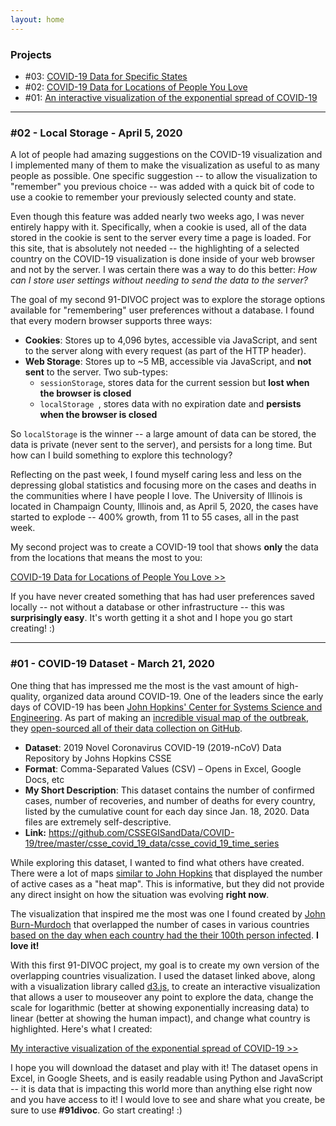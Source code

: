```yaml
---
layout: home
---
```


<h3>Projects</h3>

<ul>
<li>
    #03: <a href="TEST/">COVID-19 Data for Specific States</a>
  </li>
  <li>
    #02: <a href="pages/covid-by-your-locations/">COVID-19 Data for Locations of People You Love</a>
  </li>
  <li>
    #01: <a href="pages/covid-visualization/">An interactive visualization of the exponential spread of COVID-19</a>
  </li>
</ul>

<hr>

<h3>#02 - Local Storage - April 5, 2020</h3>

<p>
  A lot of people had amazing suggestions on the COVID-19 visualization and I implemented many of them to make the visualization as useful to as
  many people as possible.  One specific suggestion -- to allow the visualization to "remember" you previous choice -- was added with a quick bit
  of code to use a cookie to remember your previously selected county and state.
</p>

<p>
  Even though this feature was added nearly two weeks ago, I was never entirely happy with it.  Specifically, when a cookie is used, all of the
  data stored in the cookie is sent to the server every time a page is loaded.  For this site, that is absolutely not needed -- the highlighting
  of a selected country on the COVID-19 visualization is done inside of your web browser and not by the server.   I was certain there was a way
  to do this better: <i>How can I store user settings without needing to send the data to the server?</i>
</p>

<p>
  The goal of my second 91-DIVOC project was to explore the storage options available for "remembering" user preferences without a database.
  I found that every modern browser supports three ways:
</p>

<ul>
  <li>
    <b>Cookies</b>: Stores up to 4,096 bytes, accessible via JavaScript, and sent to the server along with every request (as part of the HTTP header).
  </li>
  <li>
    <b>Web Storage</b>: Stores up to ~5 MB, accessible via JavaScript, and <b>not sent</b> to the server.  Two sub-types:
    <ul>
      <li>
        <code>sessionStorage</code>, stores data for the current session but <b>lost when the browser is closed</b>
      </li>
      <li>
        <code>localStorage </code>, stores data with no expiration date and <b>persists when the browser is closed</b>
      </li>
    </ul>
  </li>
</ul>

<p>
  So <code>localStorage</code> is the winner -- a large amount of data can be stored, the data is private (never sent to the server), and
  persists for a long time.  But how can I build something to explore this technology?
</p>

<p>
  Reflecting on the past week, I found myself caring less and less on the depressing global statistics and focusing more on the cases and
  deaths in the communities where I have people I love.  The University of Illinois is located in Champaign County, Illinois and, as April 5, 2020,
  the cases have started to explode -- 400% growth, from 11 to 55 cases, all in the past week.
</p>

<p>
  My second project was to create a COVID-19 tool that shows <b>only</b> the data from the locations that means the most to you:
</p>

<div class="card">
  <a href="pages/covid-by-your-locations/">COVID-19 Data for Locations of People You Love &gt;&gt;</a>
</div>

<p>
  If you have never created something that has had user preferences saved locally -- not without a database or other infrastructure -- this
  was <b>surprisingly easy</b>.  It's worth getting it a shot and I hope you go start creating! :)
</p>


<hr>


<h3>#01 - COVID-19 Dataset - March 21, 2020</h3>

<p>
  One thing that has impressed me the most is the vast amount of high-quality, organized data around COVID-19.  One of the leaders
  since the early days of COVID-19 has been <a href="https://systems.jhu.edu/" target="_blank">John Hopkins' Center for Systems Science and Engineering</a>.
  As part of making an <a href="https://www.arcgis.com/apps/opsdashboard/index.html">incredible visual map of the outbreak</a>,
  they <a href="https://github.com/CSSEGISandData/COVID-19">open-sourced all of their data collection on GitHub</a>.
</p>

<p>
  <ul>
    <li>
      <b>Dataset</b>: 2019 Novel Coronavirus COVID-19 (2019-nCoV) Data Repository by Johns Hopkins CSSE
    </li>
    <li>
      <b>Format</b>: Comma-Separated Values (CSV) &ndash; Opens in Excel, Google Docs, etc
    </li>
    <li>
      <b>My Short Description</b>: This dataset contains the number of confirmed cases, number of recoveries, and number of deaths for every country,
      listed by the cumulative count for each day since Jan. 18, 2020.  Data files are extremely self-descriptive.
    </li>
    <li>
      <b>Link:</b> <a href="https://github.com/CSSEGISandData/COVID-19/tree/master/csse_covid_19_data/csse_covid_19_time_series">https://github.com/CSSEGISandData/COVID-19/tree/master/csse_covid_19_data/csse_covid_19_time_series</a>
    </li>
  </ul>
</p>

<p>
  While exploring this dataset, I wanted to find what others have created.  There were a lot of maps
  <a href="https://coronavirus.jhu.edu/map.html">similar to John Hopkins</a> that displayed the number of active cases as a "heat map".  This is
  informative, but they did not provide any direct insight on how the situation was evolving <b>right now</b>.
</p>

<p>
  The visualization that inspired me the most was one I found created by <a href="https://twitter.com/jburnmurdoch" target="_blank">John Burn-Murdoch</a>
  that overlapped the number of cases in various countries
  <a href="https://www.ft.com/content/a26fbf7e-48f8-11ea-aeb3-955839e06441" target="_blank">based on the day when each country had the their 100th person infected</a>.
  <b>I love it!</b>
</p>

<p>
  With this first 91-DIVOC project, my goal is to create my own version of the overlapping countries visualization.  I used the dataset linked above, along with
  a visualization library called <a href="https://d3js.org/" target="_blank">d3.js</a>, to create an interactive visualization that allows a user to mouseover any point to explore the data,
  change the scale for logarithmic (better at showing exponentially increasing data) to linear (better at showing the human impact), and
  change what country is highlighted.  Here's what I created:
</p>

<div class="card">
  <a href="pages/covid-visualization/">My interactive visualization of the exponential spread of COVID-19 &gt;&gt;</a>
</div>

<p>
  I hope you will download the dataset and play with it!  The dataset opens in Excel, in Google Sheets, and is easily readable using Python and
  JavaScript -- it is data that is impacting this world more than anything else right now and you have access to it!  I would love to see
  and share what you create, be sure to use <b>#91divoc</b>.  Go start creating! :)
</p>
